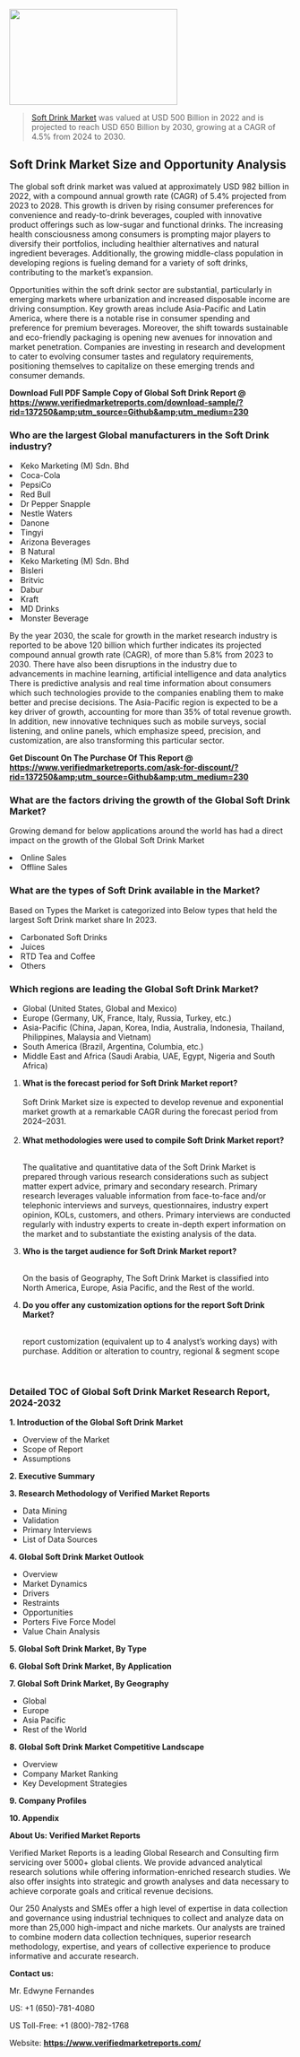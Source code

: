 <img src="https://ffe5etoiles.com/wp-content/uploads/2024/12/MST1-300x171.png" alt="" width="300" height="171" class="alignnone size-medium wp-image-20088" /><blockquote><p><p><a href="https://www.verifiedmarketreports.com/download-sample/?rid=137250&utm_source=Github&utm_medium=230" target="_blank">Soft Drink Market</a> was valued at USD 500 Billion in 2022 and is projected to reach USD 650 Billion by 2030, growing at a CAGR of 4.5% from 2024 to 2030.</p></blockquote><p><h2>Soft Drink Market Size and Opportunity Analysis</h2> <p>The global soft drink market was valued at approximately USD 982 billion in 2022, with a compound annual growth rate (CAGR) of 5.4% projected from 2023 to 2028. This growth is driven by rising consumer preferences for convenience and ready-to-drink beverages, coupled with innovative product offerings such as low-sugar and functional drinks. The increasing health consciousness among consumers is prompting major players to diversify their portfolios, including healthier alternatives and natural ingredient beverages. Additionally, the growing middle-class population in developing regions is fueling demand for a variety of soft drinks, contributing to the market’s expansion.</p> <p>Opportunities within the soft drink sector are substantial, particularly in emerging markets where urbanization and increased disposable income are driving consumption. Key growth areas include Asia-Pacific and Latin America, where there is a notable rise in consumer spending and preference for premium beverages. Moreover, the shift towards sustainable and eco-friendly packaging is opening new avenues for innovation and market penetration. Companies are investing in research and development to cater to evolving consumer tastes and regulatory requirements, positioning themselves to capitalize on these emerging trends and consumer demands.</p> </p><p class=""><strong>Download Full PDF Sample Copy of Global Soft Drink Report @ <a href="https://www.verifiedmarketreports.com/download-sample/?rid=137250&amp;utm_source=Github&amp;utm_medium=230" target="_blank">https://www.verifiedmarketreports.com/download-sample/?rid=137250&amp;utm_source=Github&amp;utm_medium=230</a></strong></p><h3 id="" class="">Who are the largest Global manufacturers in the Soft Drink industry?</h3><p><li>Keko Marketing (M) Sdn. Bhd</li><li> Coca-Cola</li><li> PepsiCo</li><li> Red Bull</li><li> Dr Pepper Snapple</li><li> Nestle Waters</li><li> Danone</li><li> Tingyi</li><li> Arizona Beverages</li><li> B Natural</li><li> Keko Marketing (M) Sdn. Bhd</li><li> Bisleri</li><li> Britvic</li><li> Dabur</li><li> Kraft</li><li> MD Drinks</li><li> Monster Beverage</li></p><div class=""><div class="" dir="" data-message-author-role="" data-message-id="" data-message-model-slug=""><div class=""><div class=""><div class=""><div class="" dir="" data-message-author-role="" data-message-id="" data-message-model-slug=""><div class=""><div class=""><p>By the year 2030, the scale for growth in the market research industry is reported to be above 120 billion which further indicates its projected compound annual growth rate (CAGR), of more than 5.8% from 2023 to 2030. There have also been disruptions in the industry due to advancements in machine learning, artificial intelligence and data analytics There is predictive analysis and real time information about consumers which such technologies provide to the companies enabling them to make better and precise decisions. The Asia-Pacific region is expected to be a key driver of growth, accounting for more than 35% of total revenue growth. In addition, new innovative techniques such as mobile surveys, social listening, and online panels, which emphasize speed, precision, and customization, are also transforming this particular sector.</p><p><strong>Get Discount On The Purchase Of This Report @&nbsp; <a href="https://www.verifiedmarketreports.com/ask-for-discount/?rid=137250&amp;utm_source=Github&amp;utm_medium=230" target="_blank">https://www.verifiedmarketreports.com/ask-for-discount/?rid=137250&amp;utm_source=Github&amp;utm_medium=230</a></strong></p></div></div></div></div></div></div></div></div><h3 id="" class="">What are the factors driving the growth of the Global Soft Drink Market?</h3><p id="" class="">Growing demand for below applications around the world has had a direct impact on the growth of the Global Soft Drink Market</p><p id="" class=""><li>Online Sales</li><li> Offline Sales</li></p><h3 id="" class="">What are the types of Soft Drink available in the Market?</h3><p id="" class="">Based on Types the Market is categorized into Below types that held the largest Soft Drink market share In 2023.</p><p id="" class=""><li>Carbonated Soft Drinks</li><li> Juices</li><li> RTD Tea and Coffee</li><li> Others</li></p><h3 id="" class="">Which regions are leading the Global Soft Drink Market?</h3><ul><li>Global (United States, Global and Mexico)</li><li>Europe (Germany, UK, France, Italy, Russia, Turkey, etc.)</li><li>Asia-Pacific (China, Japan, Korea, India, Australia, Indonesia, Thailand, Philippines, Malaysia and Vietnam)</li><li>South America (Brazil, Argentina, Columbia, etc.)</li><li>Middle East and Africa (Saudi Arabia, UAE, Egypt, Nigeria and South Africa)</li></ul><p><ol><li><strong>What is the forecast period for Soft Drink Market report?<br /></strong><br /><span data-sheets-root="1" data-sheets-value="{&quot;1&quot;:2,&quot;2&quot;:&quot;XXXX size is expected to develop revenue and exponential market growth at a remarkable CAGR during the forecast period from 2024&ndash;2030.&quot;}" data-sheets-userformat="{&quot;2&quot;:12674,&quot;4&quot;:{&quot;1&quot;:2,&quot;2&quot;:16776960},&quot;10&quot;:2,&quot;11&quot;:0,&quot;15&quot;:&quot;Arial&quot;,&quot;16&quot;:12}">Soft Drink Market size is expected to develop revenue and exponential market growth at a remarkable CAGR during the forecast period from 2024&ndash;2031.</span><br /><br /></li><li><strong>What methodologies were used to compile Soft Drink Market report?<br /><br /></strong><p>The qualitative and quantitative data of the&nbsp;Soft Drink Market is prepared through various research considerations such as subject matter expert advice, primary and secondary research. Primary research leverages valuable information from face-to-face and/or telephonic interviews and surveys, questionnaires, industry expert opinion, KOLs, customers, and others. Primary interviews are conducted regularly with industry experts to create in-depth expert information on the market and to substantiate the existing analysis of the data.&nbsp;</p></li><li><strong>Who is the target audience for Soft Drink Market report?<br /><br /></strong><p>On the basis of Geography, The&nbsp;Soft Drink Market is classified into North America, Europe, Asia Pacific, and the Rest of the world.</p></li><li><strong>Do you offer any customization options for the report Soft Drink Market?<br /><br /></strong><p>report customization (equivalent up to 4 analyst&rsquo;s working days) with purchase. Addition or alteration to country, regional &amp; segment scope</p><p>&nbsp;</p></li></ol></p><h3 id="" class="">Detailed TOC of Global Soft Drink Market Research Report, 2024-2032</h3><p id="" class=""><strong>1. Introduction of the Global Soft Drink Market</strong></p><ul><li>Overview of the Market</li><li>Scope of Report</li><li>Assumptions</li></ul><p id="" class=""><strong>2. Executive Summary</strong></p><p id="" class=""><strong>3. Research Methodology of&nbsp;Verified Market Reports</strong></p><ul><li>Data Mining</li><li>Validation</li><li>Primary Interviews</li><li>List of Data Sources</li></ul><p id="" class=""><strong>4. Global Soft Drink Market Outlook</strong></p><ul><li>Overview</li><li>Market Dynamics</li><li>Drivers</li><li>Restraints</li><li>Opportunities</li><li>Porters Five Force Model</li><li>Value Chain Analysis</li></ul><p id="" class=""><strong>5. Global Soft Drink Market, By&nbsp;Type</strong></p><p id="" class=""><strong>6. Global Soft Drink Market, By Application</strong></p><p id="" class=""><strong>7. Global Soft Drink Market, By Geography</strong></p><ul><li>Global</li><li>Europe</li><li>Asia Pacific</li><li>Rest of the World</li></ul><p id="" class=""><strong>8. Global Soft Drink Market Competitive Landscape</strong></p><ul><li>Overview</li><li>Company Market Ranking</li><li>Key Development Strategies</li></ul><p id="" class=""><strong>9. Company Profiles</strong></p><p id="" class=""><strong>10. Appendix</strong></p><p id="" class=""><strong>About Us: Verified Market Reports</strong></p><p id="" class="">Verified Market Reports is a leading Global Research and Consulting firm servicing over 5000+ global clients. We provide advanced analytical research solutions while offering information-enriched research studies. We also offer insights into strategic and growth analyses and data necessary to achieve corporate goals and critical revenue decisions.</p><p id="" class="">Our 250 Analysts and SMEs offer a high level of expertise in data collection and governance using industrial techniques to collect and analyze data on more than 25,000 high-impact and niche markets. Our analysts are trained to combine modern data collection techniques, superior research methodology, expertise, and years of collective experience to produce informative and accurate research.</p><p id="" class=""><strong>Contact us:</strong></p><p id="" class="">Mr. Edwyne Fernandes</p><p id="" class="">US: +1 (650)-781-4080</p><p id="" class="">US Toll-Free: +1 (800)-782-1768</p><p id="" class="">Website: <a target="" data-test-app-aware-link=""><strong>https://www.verifiedmarketreports.com/</strong></a></p>
